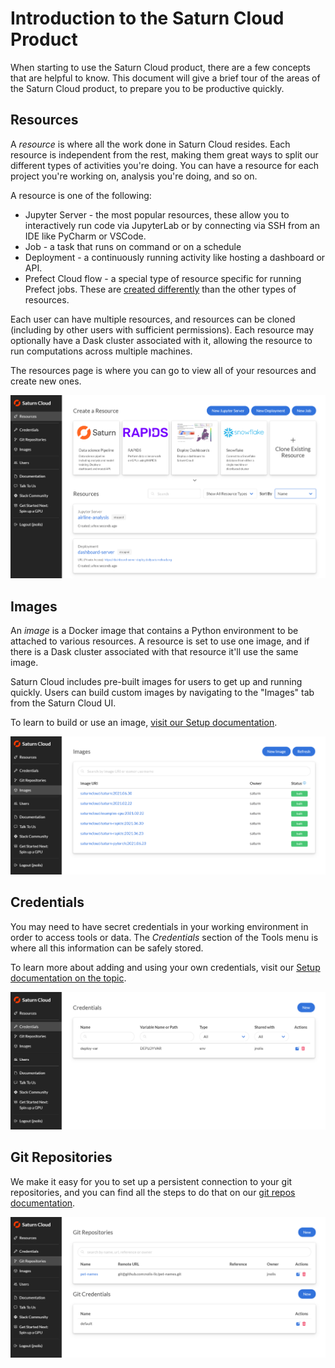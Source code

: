 # Introduction to the Saturn Cloud Product

When starting to use the Saturn Cloud product, there are a few concepts that are helpful to know. This document will give a brief tour of the areas of the Saturn Cloud product, to prepare you to be productive quickly.

## Resources

A _resource_ is where all the work done in Saturn Cloud resides. Each resource is independent from the rest, making them great ways to split our different types of activities you're doing. You can have a resource for each project you're working on, analysis you're doing, and so on.

A resource is one of the following:

* Jupyter Server - the most popular resources, these allow you to interactively run code via JupyterLab or by connecting via SSH from an IDE like PyCharm or VSCode.
* Job - a task that runs on command or on a schedule
* Deployment - a continuously running activity like hosting a dashboard or API.
* Prefect Cloud flow - a special type of resource specific for running Prefect jobs. These are [created differently](/docs) than the other types of resources.

Each user can have multiple resources, and resources can be cloned (including by other users with sufficient permissions). Each resource may optionally have a Dask cluster associated with it, allowing the resource to run computations across multiple machines.

The resources page is where you can go to view all of your resources and create new ones.

<img src="/images/docs/resources-page-02.png" alt="Screenshot of Saturn Cloud Resources page" class="doc-image">

## Images

An _image_ is a Docker image that contains a Python environment to be attached to various resources. A resource is set to use one image, and if there is a Dask cluster associated with that resource it'll use the same image.

Saturn Cloud includes pre-built images for users to get up and running quickly. Users can build custom images by navigating to the "Images" tab from the Saturn Cloud UI.

To learn to build or use an image, [visit our Setup documentation](<docs/Using Saturn Cloud/images.md>).

<img src="/images/docs/images_ui.png" alt="Screenshot of Saturn Cloud Images page" class="doc-image">

## Credentials

You may need to have secret credentials in your working environment in order to access tools or data. The _Credentials_ section of the Tools menu is where all this information can be safely stored.

To learn more about adding and using your own credentials, visit our [Setup documentation on the topic](<docs/Using Saturn Cloud/credentials.md>).

<img src="/images/docs/creds_ui.png" alt="Screenshot of Saturn Cloud Credentials page" class="doc-image">

## Git Repositories

We make it easy for you to set up a persistent connection to your git repositories, and you can find all the steps to do that on our [git repos documentation](<docs/Using Saturn Cloud/gitrepo.md>).

<img src="/images/docs/repos4.png" alt="Screenshot of Saturn Cloud Git Repositories page" class="doc-image">
